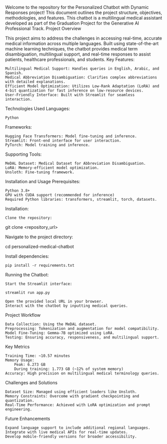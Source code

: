 Welcome to the repository for the Personalized Chatbot with Dynamic Responses project! This document outlines the project structure, objectives, methodologies, and features. This chatbot is a multilingual medical assistant developed as part of the Graduation Project for the Generative AI Professional Track.
Project Overview

This project aims to address the challenges in accessing real-time, accurate medical information across multiple languages. Built using state-of-the-art machine learning techniques, the chatbot provides medical term disambiguation, multilingual support, and real-time responses to assist patients, healthcare professionals, and students.
Key Features:

    Multilingual Medical Support: Handles queries in English, Arabic, and Spanish.
    Medical Abbreviation Disambiguation: Clarifies complex abbreviations with detailed explanations.
    Efficient Model Optimization: Utilizes Low-Rank Adaptation (LoRA) and 4-bit quantization for fast inference on low-resource devices.
    User-Friendly Interface: Built with Streamlit for seamless interaction.

Technologies Used
Languages:

    Python

Frameworks:

    Hugging Face Transformers: Model fine-tuning and inference.
    Streamlit: Front-end interface for user interaction.
    PyTorch: Model training and inference.

Supporting Tools:

    MeDAL Dataset: Medical Dataset for Abbreviation Disambiguation.
    LoRA: Memory-efficient model optimization.
    Unsloth: Fine-tuning framework.

Installation and Usage
Prerequisites:

    Python 3.8+
    GPU with CUDA support (recommended for inference)
    Required Python libraries: transformers, streamlit, torch, datasets.

Installation:

    Clone the repository:

git clone <repository_url>

Navigate to the project directory:

cd personalized-medical-chatbot

Install dependencies:

    pip install -r requirements.txt

Running the Chatbot:

    Start the Streamlit interface:

    streamlit run app.py

    Open the provided local URL in your browser.
    Interact with the chatbot by inputting medical queries.

Project Workflow

    Data Collection: Using the MeDAL dataset.
    Preprocessing: Tokenization and augmentation for model compatibility.
    Model Fine-Tuning: Gemma-7B optimized using LoRA.
    Testing: Ensuring accuracy, responsiveness, and multilingual support.

Key Metrics

    Training Time: ~10.57 minutes
    Memory Usage:
        Peak: 6.273 GB
        During training: 1.773 GB (~12% of system memory)
    Accuracy: High precision on multilingual medical terminology queries.

Challenges and Solutions

    Dataset Size: Managed using efficient loaders like Unsloth.
    Memory Constraints: Overcome with gradient checkpointing and quantization.
    Real-Time Performance: Achieved with LoRA optimization and prompt engineering.

Future Enhancements

    Expand language support to include additional regional languages.
    Integrate with live medical APIs for real-time updates.
    Develop mobile-friendly versions for broader accessibility.
